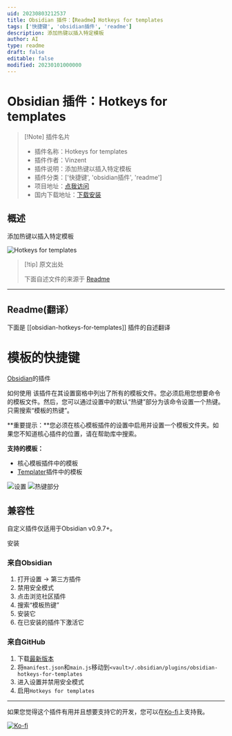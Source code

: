 ```yaml
---
uid: 20230803212537
title: Obsidian 插件：【Readme】Hotkeys for templates
tags: ['快捷键', 'obsidian插件', 'readme']
description: 添加热键以插入特定模板
author: AI
type: readme
draft: false
editable: false
modified: 20230101000000
---
```


# Obsidian 插件：Hotkeys for templates

> [!Note] 插件名片
> - 插件名称：Hotkeys for templates
> - 插件作者：Vinzent
> - 插件说明：添加热键以插入特定模板
> - 插件分类：['快捷键', 'obsidian插件', 'readme']
> - 项目地址：[点我访问](https://github.com/Vinzent03/obsidian-hotkeys-for-templates)
> - 国内下载地址：[下载安装](https://pkmer.cn/products/plugin/pluginMarket/?obsidian-hotkeys-for-templates)

## 概述

添加热键以插入特定模板

![Hotkeys for templates](https://cdn.pkmer.cn/covers/obsidian-hotkeys-for-templates.png!pkmer)

> [!tip] 原文出处
> 
>下面自述文件的来源于 [Readme](https://ghproxy.net/https://raw.githubusercontent.com/Vinzent03/obsidian-hotkeys-for-templates/master/README.md)
> 

---

## Readme(翻译）

下面是 [[obsidian-hotkeys-for-templates]] 插件的自述翻译



# 模板的快捷键

[Obsidian](https://obsidian.md)的插件

如何使用
该插件在其设置窗格中列出了所有的模板文件。您必须启用您想要命令的模板文件。然后，您可以通过设置中的默认“热键”部分为该命令设置一个热键。只需搜索“模板的热键”。

**重要提示：**您必须在核心模板插件的设置中启用并设置一个模板文件夹。如果您不知道核心插件的位置，请在帮助库中搜索。

**支持的模板：**
- 核心模板插件中的模板
- [Templater](https://github.com/SilentVoid13/Templater)插件中的模板

![设置](https://raw.githubusercontent.com/Vinzent03/obsidian-hotkeys-for-templates/master/assets/settings.png)
![热键部分](https://raw.githubusercontent.com/Vinzent03/obsidian-hotkeys-for-templates/master/assets/hotkeys-section.png)

## 兼容性
自定义插件仅适用于Obsidian v0.9.7+。

安装

### 来自Obsidian
1. 打开设置 -> 第三方插件
2. 禁用安全模式
3. 点击浏览社区插件
4. 搜索“模板热键”
5. 安装它
6. 在已安装的插件下激活它

### 来自GitHub
1. 下载[最新版本](https://github.com/Vinzent03/obsidian-hotkeys-for-templates/releases/latest)
2. 将`manifest.json`和`main.js`移动到`<vault>/.obsidian/plugins/obsidian-hotkeys-for-templates`
3. 进入设置并禁用安全模式
4. 启用`Hotkeys for templates`

---

如果您觉得这个插件有用并且想要支持它的开发，您可以在[Ko-fi](https://Ko-fi.com/Vinzent)上支持我。

[![Ko-fi](https://ko-fi.com/img/githubbutton_sm.svg)](https://ko-fi.com/F1F195IQ5)



